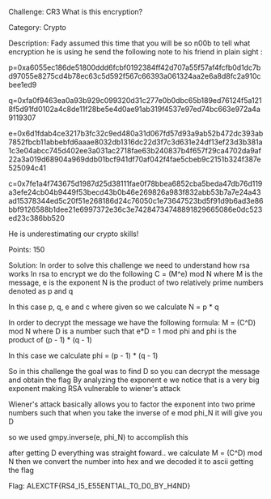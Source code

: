 Challenge: CR3 What is this encryption?

Category: Crypto

Description: Fady assumed this time that you will be so n00b to tell what encryption he is using
he send the following note to his friend in plain sight :

  p=0xa6055ec186de51800ddd6fcbf0192384ff42d707a55f57af4fcfb0d1dc7bd97055e8275cd4b78ec63c5d592f567c66393a061324aa2e6a8d8fc2a910cbee1ed9

  q=0xfa0f9463ea0a93b929c099320d31c277e0b0dbc65b189ed76124f5a1218f5d91fd0102a4c8de11f28be5e4d0ae91ab319f4537e97ed74bc663e972a4a9119307

  e=0x6d1fdab4ce3217b3fc32c9ed480a31d067fd57d93a9ab52b472dc393ab7852fbcb11abbebfd6aaae8032db1316dc22d3f7c3d631e24df13ef23d3b381a1c3e04abcc745d402ee3a031ac2718fae63b240837b4f657f29ca4702da9af22a3a019d68904a969ddb01bcf941df70af042f4fae5cbeb9c2151b324f387e525094c41

  c=0x7fe1a4f743675d1987d25d38111fae0f78bbea6852cba5beda47db76d119a3efe24cb04b9449f53becd43b0b46e269826a983f832abb53b7a7e24a43ad15378344ed5c20f51e268186d24c76050c1e73647523bd5f91d9b6ad3e86bbf9126588b1dee21e6997372e36c3e74284734748891829665086e0dc523ed23c386bb520

  He is underestimating our crypto skills!

Points: 150

Solution: In order to solve this challenge we need to understand how rsa works
  In rsa to encrypt we do the following C = (M^e) mod N
    where M is the message,
    e is the exponent
    N is the product of two relatively prime numbers denoted as p and q

  In this case p, q, e and c where given
    so we calculate N = p * q

  In order to decrypt the message we have the following formula: M = (C^D) mod N
    where D is a number such that e*D = 1 mod phi
    and phi is the product of (p - 1) * (q - 1)

  In this case we calculate phi = (p - 1) * (q - 1)

  So in this challenge the goal was to find D so you can decrypt the message and obtain the flag
  By analyzing the exponent e we notice that is a very big exponent making RSA vulnerable to wiener's attack

  Wiener's attack basically allows you to factor the exponent into two prime numbers such that when you take the
  inverse of e mod phi_N it will give you D

  so we used gmpy.inverse(e, phi_N) to accomplish this

  after getting D everything was straight foward.. we calculate M = (C^D) mod N
  then we convert the number into hex and we decoded it to ascii getting the flag

Flag: ALEXCTF{RS4_I5_E55ENT1AL_T0_D0_BY_H4ND}
